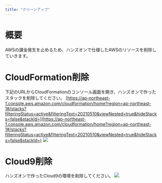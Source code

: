 ```yaml
---
title: "クリーンアップ"
---
```


# 概要
AWSの課金発生を止めるため、ハンズオンで仕様したAWSのリソースを削除していきます。

# CloudFormation削除
下記のURLからCloudFormationのコンソール画面を開き、ハンズオンで作ったスタックを削除してください。
[https://ap-northeast-1.console.aws.amazon.com/cloudformation/home?region=ap-northeast-1#/stacks?filteringStatus=active&filteringText=20210510&viewNested=true&hideStacks=false&stackId=](https://ap-northeast-1.console.aws.amazon.com/cloudformation/home?region=ap-northeast-1#/stacks?filteringStatus=active&filteringText=20210510&viewNested=true&hideStacks=false&stackId=)
![](https://storage.googleapis.com/zenn-user-upload/e0nyhwc12cz3veoafr6w53lluiqb)

# Cloud9削除
ハンズオンで作ったCloud9の環境を削除してください。
![](https://storage.googleapis.com/zenn-user-upload/f6wgjh7jaeptqwq2hna2kxpyg0lr)

